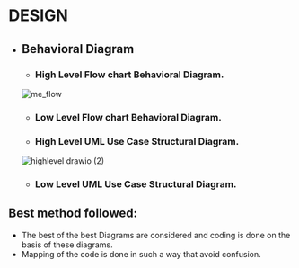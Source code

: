 # DESIGN
* ##  Behavioral Diagram
    * ###  High Level Flow chart Behavioral Diagram.
    ![me_flow](https://user-images.githubusercontent.com/98802184/157694409-7a0224ec-b065-4eb3-8cc2-7730a56f7c51.PNG)
    * ### Low Level Flow chart Behavioral Diagram.
    * ### High Level UML Use Case Structural Diagram.
     ![highlevel drawio (2)](https://user-images.githubusercontent.com/98813747/157745594-8340bc6c-7bba-45c0-aacd-342299757348.png)
    * ### Low Level UML Use Case Structural Diagram.
## Best method followed:
   * The best of the best Diagrams are considered and coding is done on the basis of these diagrams.
   * Mapping of the code is done in such a way that avoid confusion.
